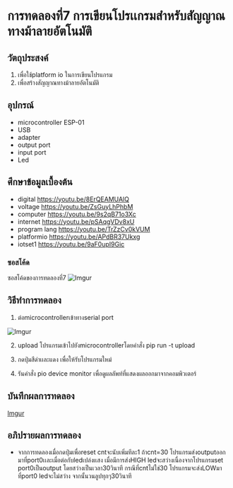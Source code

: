 # การทดลองที่7 การเขียนโปรเเกรมสำหรับสัญญาณทางม้าลายอัตโนมัติ

## วัตถุประสงค์
1. เพื่อใช้platform io ในการเขียนโปรแกรม
2. เพื่อสร้างสัญญาณทางม้าลายอัตโนมัติ

## อุปกรณ์
* microcontroller ESP-01
* USB
* adapter
* output port
* input port
* Led

## ศึกษาข้อมูลเบื้องต้น
  * digital https://youtu.be/8ErQEAMUAlQ 
  * voltage https://youtu.be/ZsGuyLhPhbM
  * computer https://youtu.be/9s2qB71o3Xc
  * internet https://youtu.be/pSAqgVDv8xU
  * program lang https://youtu.be/TrZzCv0kVUM
  * platformio https://youtu.be/APdBR37Ukxg
  * iotset1 https://youtu.be/9aF0upI9Gic
  
### ซอสโค้ด
ซอสโค้ดของการทดลองที่7 ![Imgur](https://imgur.com/NZaWt7d.jpg)

## วิธีทำการทดลอง
1. ต่อmicrocontrollerเข้าทางserial port

![Imgur](https://imgur.com/TVfw2Hb.jpg)


2. upload โปรแกรมเข้าไปยังmicrocontrollerโดยคำสั่ง  pip run -t upload

3. กดปุ่มสีดำเเละแดง เพื่อให้รับโปรแกรมใหม่

4. รันคำสั่ง pio device monitor เพื่อดูผลลัพท์ที่แสดงผลออกมาจากคอมพิวเตอร์

## บันทึกผลการทดลอง

[Imgur](https://imgur.com/NZaWt7d.jpg)

## อภิปรายผลการทดลอง
* จากการทดลองเมื่อกดปุ่มเพื่อreset cntจะนับเพิ่มทีละ1 ถ้าcnt=30 โปรแกรมส่งoutputออกมาที่port0เเละเมื่อต่อกับledเปล่งเเสง เมื่อมีการส่งHIGH ledจะสว่างเนื่องจากโปรแกรมset port0เป็นoutput โดยสว่างเป็นเวลา30วินาที 
กรณีที่cntไม่ใช่30 โปรแกรมจะส่งLOWมาที่port0 ledจะไม่สว่าง จากนั้นวนลูปทุกๆ30วินาที

